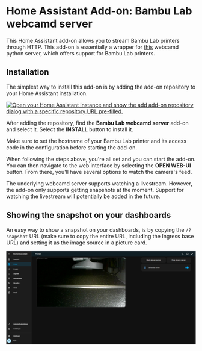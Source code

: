 # Home Assistant Add-on: Bambu Lab webcamd server

This Home Assistant add-on allows you to stream Bambu Lab printers through HTTP. This add-on is essentially a wrapper for [this](https://github.com/synman/webcamd/tree/bambu) webcamd python server, which offers support for Bambu Lab printers.

## Installation

The simplest way to install this add-on is by adding the add-on repository to your Home Assistant installation.

[![Open your Home Assistant instance and show the add add-on repository dialog with a specific repository URL pre-filled.](https://my.home-assistant.io/badges/supervisor_add_addon_repository.svg)](https://my.home-assistant.io/redirect/supervisor_add_addon_repository/?repository_url=https%3A%2F%2Fgithub.com%2Froelvdwater%2Fhass-addons)

After adding the repository, find the **Bambu Lab webcamd server** add-on and select it. Select the **INSTALL** button to install it.

Make sure to set the hostname of your Bambu Lab printer and its access code in the configuration before starting the add-on.

When following the steps above, you're all set and you can start the add-on. You can then navigate to the web interface by selecting the **OPEN WEB-UI** button. From there, you'll have several options to watch the camera's feed.

The underlying webcamd server supports watching a livestream. However, the add-on only supports getting snapshots at the moment. Support for watching the livestream will potentially be added in the future.

## Showing the snapshot on your dashboards

An easy way to show a snapshot on your dashboards, is by copying the `/?snapshot` URL (make sure to copy the entire URL, including the Ingress base URL) and setting it as the image source in a picture card.

![Screenshot](https://raw.githubusercontent.com/roelvdwater/hass-addons/refs/heads/master/bambu_webcamd/images/screenshot.png)
